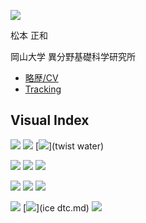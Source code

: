 ![](https://live.staticflickr.com/7917/46611114124_54653d669c_k_d.jpg)

松本 正和

岡山大学 異分野基礎科学研究所

* [略歴/CV](略歴_CV.md)
* [Tracking](Tracking.md)

## Visual Index
[![](https://i.gyazo.com/d74dcfdddee93b27ca84489a54dbf736.png)](年賀2018.html)
[![](https://i.gyazo.com/60b5d01724897fb6c18d9b725009baa9.png)](YMT2016a.md)
[![](http://3.bp.blogspot.com/-sR0bha75Kb0/TWRoKFeor9I/AAAAAAAABOI/GYsJDI5xvn0/s1600/twist+water.jpg)](twist water)

[![](https://i.gyazo.com/f7579232b43d580e0900c4f0b7d5cd17.png)](TruncatablePrimes.md)
[![](https://wol-prod-cdn.literatumonline.com/cms/attachment/871e128c-d576-404c-b9bf-1db332d7e07b/jcc25119-toc-0001-m.jpg)](MYT2017.md)
[![](https://www.mdpi.com/crystals/crystals-09-00188/article_deploy/html/images/crystals-09-00188-ag-550.jpg)](MM2019.md)

[![](https://i.gyazo.com/197c7119f971a304bf4739ca83f42727.png)](YMT2015a.md)
[![](https://i.gyazo.com/641dfa2be02c3674241a26f4d64af4e8.png)](Settings.md)
[![](https://live.staticflickr.com/1736/40895510390_54f5c89f99_k_d.jpg)](TrainScanner.md)

[![](https://i.gyazo.com/19e94a51a08a8d421b040d38d38acba2.png)](M2009.md)
[![](https://i.gyazo.com/3802bae292166b1b26b1cdef338448f8.png)](ice dtc.md)
[![](https://i.gyazo.com/f6812119debfef70c326b6b13917fee3.jpg)](ガスハイドレートの相図.md)

